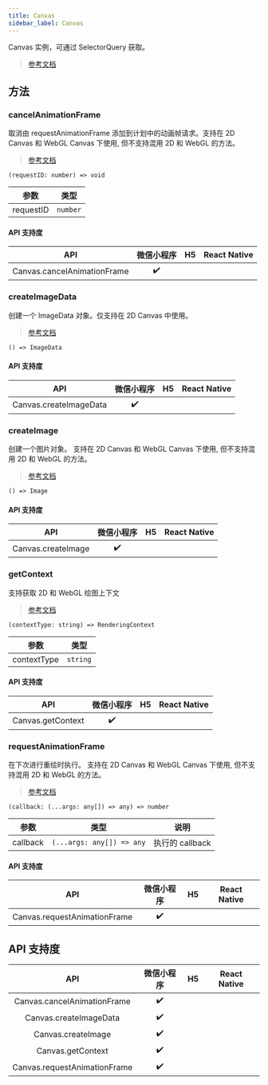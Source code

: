 ```yaml
---
title: Canvas
sidebar_label: Canvas
---
```


Canvas 实例，可通过 SelectorQuery 获取。

> [参考文档](https://developers.weixin.qq.com/miniprogram/dev/api/canvas/Canvas.html)

## 方法

### cancelAnimationFrame

取消由 requestAnimationFrame 添加到计划中的动画帧请求。支持在 2D Canvas 和 WebGL Canvas 下使用, 但不支持混用 2D 和 WebGL 的方法。

> [参考文档](https://developers.weixin.qq.com/miniprogram/dev/api/canvas/Canvas.cancelAnimationFrame.html)

```tsx
(requestID: number) => void
```

<table>
  <thead>
    <tr>
      <th>参数</th>
      <th>类型</th>
    </tr>
  </thead>
  <tbody>
    <tr>
      <td>requestID</td>
      <td><code>number</code></td>
    </tr>
  </tbody>
</table>

#### API 支持度

|             API             | 微信小程序 | H5 | React Native |
|:---------------------------:|:-----:|:--:|:------------:|
| Canvas.cancelAnimationFrame |  ✔️   |    |              |

### createImageData

创建一个 ImageData 对象。仅支持在 2D Canvas 中使用。

> [参考文档](https://developers.weixin.qq.com/miniprogram/dev/api/canvas/Canvas.createImageData.html)

```tsx
() => ImageData
```

#### API 支持度

|          API           | 微信小程序 | H5 | React Native |
|:----------------------:|:-----:|:--:|:------------:|
| Canvas.createImageData |  ✔️   |    |              |

### createImage

创建一个图片对象。 支持在 2D Canvas 和 WebGL Canvas 下使用, 但不支持混用 2D 和 WebGL 的方法。

> [参考文档](https://developers.weixin.qq.com/miniprogram/dev/api/canvas/Canvas.createImage.html)

```tsx
() => Image
```

#### API 支持度

|        API         | 微信小程序 | H5 | React Native |
|:------------------:|:-----:|:--:|:------------:|
| Canvas.createImage |  ✔️   |    |              |

### getContext

支持获取 2D 和 WebGL 绘图上下文

> [参考文档](https://developers.weixin.qq.com/miniprogram/dev/api/canvas/Canvas.getContext.html)

```tsx
(contextType: string) => RenderingContext
```

<table>
  <thead>
    <tr>
      <th>参数</th>
      <th>类型</th>
    </tr>
  </thead>
  <tbody>
    <tr>
      <td>contextType</td>
      <td><code>string</code></td>
    </tr>
  </tbody>
</table>

#### API 支持度

|        API        | 微信小程序 | H5 | React Native |
|:-----------------:|:-----:|:--:|:------------:|
| Canvas.getContext |  ✔️   |    |              |

### requestAnimationFrame

在下次进行重绘时执行。 支持在 2D Canvas 和 WebGL Canvas 下使用, 但不支持混用 2D 和 WebGL 的方法。

> [参考文档](https://developers.weixin.qq.com/miniprogram/dev/api/canvas/Canvas.requestAnimationFrame.html)

```tsx
(callback: (...args: any[]) => any) => number
```

<table>
  <thead>
    <tr>
      <th>参数</th>
      <th>类型</th>
      <th>说明</th>
    </tr>
  </thead>
  <tbody>
    <tr>
      <td>callback</td>
      <td><code>(...args: any[]) =&gt; any</code></td>
      <td>执行的 callback</td>
    </tr>
  </tbody>
</table>

#### API 支持度

|             API              | 微信小程序 | H5 | React Native |
|:----------------------------:|:-----:|:--:|:------------:|
| Canvas.requestAnimationFrame |  ✔️   |    |              |

## API 支持度

|             API              | 微信小程序 | H5 | React Native |
|:----------------------------:|:-----:|:--:|:------------:|
| Canvas.cancelAnimationFrame  |  ✔️   |    |              |
|    Canvas.createImageData    |  ✔️   |    |              |
|      Canvas.createImage      |  ✔️   |    |              |
|      Canvas.getContext       |  ✔️   |    |              |
| Canvas.requestAnimationFrame |  ✔️   |    |              |
